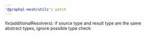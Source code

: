 ```yaml
---
'@graphql-mesh/utils': patch
---
```


fix(additionalResolvers): if source type and result type are the same abstract types, ignore possible type check
